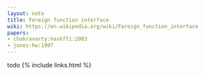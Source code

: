```yaml
---
layout: note
title: Foreign function interface
wiki: https://en.wikipedia.org/wiki/Foreign_function_interface
papers:
- chakravarty:haskffi:2003
- jones:hw:1997
---
```


todo
{% include links.html %}
